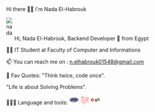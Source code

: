Hi there 👋🏻 I'm Nada El-Habrouk

<a href="https://https://www.linkedin.com/in/nada-el-habrouk-a936561ba">
  <img align="left" alt=nada el-habrouk LinkdeIN" width="22px" src="https://cdn.jsdelivr.net/npm/simple-icons@v3/icons/linkedin.svg" />
</a>
<br />
<br />

Hi, Nada El-Habrouk, Backend Developer 🚀 from Egypt

🐱‍🏍 IT Student at Faculty of Computer and Informations 

📫 You can reach me on : n.elhabrouk01548@gmail.com

💎 Fav Quotes:
"Think twice, code once".

"Life is about Solving Problems".

👨🏻‍💻 Language and tools:
<img height="25" src="https://raw.githubusercontent.com/github/explore/80688e429a7d4ef2fca1e82350fe8e3517d3494d/topics/php/php.png"></img>
<img height="25" src="https://raw.githubusercontent.com/github/explore/80688e429a7d4ef2fca1e82350fe8e3517d3494d/topics/laravel/laravel.png"></img>
<img height="25" src="https://raw.githubusercontent.com/github/explore/80688e429a7d4ef2fca1e82350fe8e3517d3494d/topics/git/git.png"></img>
  




